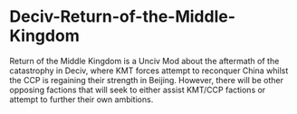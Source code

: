# Deciv-Return-of-the-Middle-Kingdom
Return of the Middle Kingdom is a Unciv Mod about the aftermath of the catastrophy in Deciv, where KMT forces attempt to reconquer China whilst the CCP is regaining their strength in Beijing. However, there will be other opposing factions that will seek to either assist KMT/CCP factions or attempt to further their own ambitions. 
